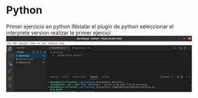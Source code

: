 # Python
Primer ejercicio en python
INstalar el plugin de python
seleccionar el interprete version
realizar le primer ejercici
<img src="python.png">